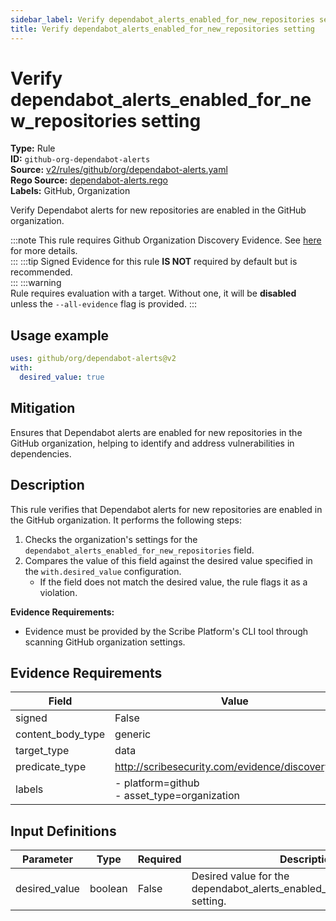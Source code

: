 ```yaml
---
sidebar_label: Verify dependabot_alerts_enabled_for_new_repositories setting
title: Verify dependabot_alerts_enabled_for_new_repositories setting
---  
```

# Verify dependabot_alerts_enabled_for_new_repositories setting  
**Type:** Rule  
**ID:** `github-org-dependabot-alerts`  
**Source:** [v2/rules/github/org/dependabot-alerts.yaml](https://github.com/scribe-public/sample-policies/blob/main/v2/rules/github/org/dependabot-alerts.yaml)  
**Rego Source:** [dependabot-alerts.rego](https://github.com/scribe-public/sample-policies/blob/main/v2/rules/github/org/dependabot-alerts.rego)  
**Labels:** GitHub, Organization  

Verify Dependabot alerts for new repositories are enabled in the GitHub organization.

:::note 
This rule requires Github Organization Discovery Evidence. See [here](/docs/platforms/discover#github-discovery) for more details.  
::: 
:::tip 
Signed Evidence for this rule **IS NOT** required by default but is recommended.  
::: 
:::warning  
Rule requires evaluation with a target. Without one, it will be **disabled** unless the `--all-evidence` flag is provided.
::: 

## Usage example

```yaml
uses: github/org/dependabot-alerts@v2
with:
  desired_value: true
```

## Mitigation  
Ensures that Dependabot alerts are enabled for new repositories in the GitHub organization, helping to identify and address vulnerabilities in dependencies.


## Description  
This rule verifies that Dependabot alerts for new repositories are enabled in the GitHub organization.
It performs the following steps:

1. Checks the organization's settings for the `dependabot_alerts_enabled_for_new_repositories` field.
2. Compares the value of this field against the desired value specified in the `with.desired_value` configuration.
   - If the field does not match the desired value, the rule flags it as a violation.

**Evidence Requirements:**
- Evidence must be provided by the Scribe Platform's CLI tool through scanning GitHub organization settings.

## Evidence Requirements  
| Field | Value |
|-------|-------|
| signed | False |
| content_body_type | generic |
| target_type | data |
| predicate_type | http://scribesecurity.com/evidence/discovery/v0.1 |
| labels | - platform=github<br/>- asset_type=organization |

## Input Definitions  
| Parameter | Type | Required | Description |
|-----------|------|----------|-------------|
| desired_value | boolean | False | Desired value for the dependabot_alerts_enabled_for_new_repositories setting. |

